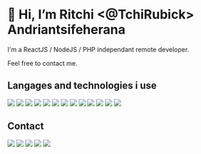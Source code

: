 
# 👋 Hi, I’m Ritchi <@TchiRubick> Andriantsifeherana

I'm a ReactJS / NodeJS / PHP independant remote developer.

Feel free to contact me.

## Langages and technologies i use
![](https://img.shields.io/badge/-php-informational?style=flat&logo=php&logoColor=white&color=787CB5)
![](https://img.shields.io/badge/-laravel-white?style=flat&logo=laravel&logoColor=white&color=fb503b)
![](https://img.shields.io/badge/-codeigniter-white?style=flat&logo=codeigniter&logoColor=white&color=DD4814)
![](https://img.shields.io/badge/-javascript-white?style=flat&logo=javascript&logoColor=black&color=F0DB4F)
![](https://img.shields.io/badge/-react-white?style=flat&logo=react&logoColor=white&color=61DBFB)
![](https://img.shields.io/badge/-vue-white?style=flat&logo=vue.js&logoColor=white&color=42b883)
![](https://img.shields.io/badge/-node-white?style=flat&logo=node.js&logoColor=white&color=3C873A)
![](https://img.shields.io/badge/-jquery-white?style=flat&logo=jquery&logoColor=white&color=0769ad)
![](https://img.shields.io/badge/-mysql-white?style=flat&logo=mysql&logoColor=white&color=00758F)
![](https://img.shields.io/badge/-docker-white?style=flat&logo=docker&logoColor=white&color=0db7ed)
![](https://img.shields.io/badge/-aws-white?style=flat&logo=amazon-aws&logoColor=white&color=FF9900)
![](https://img.shields.io/badge/-talend-white?style=flat&logo=talend&logoColor=white&color=800080)
![](https://img.shields.io/badge/-adobe%20xd-white?style=flat&logo=adobe%20xd&logoColor=white&color=7f7f7f)

## Contact
[![](https://img.shields.io/badge/-gmail-white?style=flat&logo=gmail&logoColor=white&color=D44638&link=mailto:tchi.devica@gmail.com)](mailto:tchi.devica@gmail.com)
[![](https://img.shields.io/badge/-linkedIn-white?style=flat&logo=Linkedin&logoColor=white&color=0072b1&link=https://www.linkedin.com/in/tchirubick/)](https://www.linkedin.com/in/tchirubick/)
[![](https://img.shields.io/badge/-instagram-white?style=flat&logo=instagram&logoColor=white&color=8a3ab9&link=https://www.instagram.com/tchirubick/)](https://www.instagram.com/tchirubick/)
[![](https://img.shields.io/badge/-stackoverflow-white?style=flat&logo=stack-overflow&logoColor=white&color=f48024&link=https://stackoverflow.com/users/13540113/ritchi)](https://stackoverflow.com/users/13540113/ritchi)
[![](https://img.shields.io/badge/-facebook-white?style=flat&logo=facebook&logoColor=white&color=4267B2&link=https://web.facebook.com/TchiRubick/)](https://web.facebook.com/TchiRubick/)
